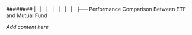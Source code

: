 ######## |   |   |   |   |   |   |   ├── Performance Comparison Between ETF and Mutual Fund

*Add content here*